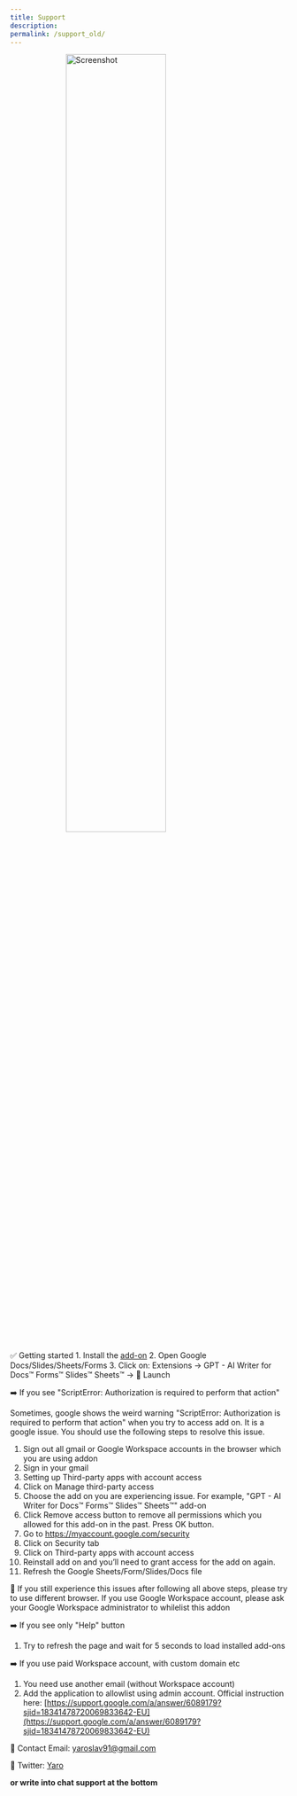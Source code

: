 ```yaml
---
title: Support
description: 
permalink: /support_old/
---
```

<style>
.getting-started {
  display: block;
  margin-left: auto;
  margin-right: auto;
  width: 60%;
}
</style>
<div>
    <img src="{{ site.baseurl }}/images/getting-started.png" alt="Screenshot" class="getting-started"/>
</div>
<script>
$crisp.push(["do", "chat:open"])
</script>
✅ Getting started
1. Install the <a href="https://workspace.google.com/u/0/marketplace/app/docgpt_ai_writer_for_docs/466607203252">add-on</a>
2. Open Google Docs/Slides/Sheets/Forms
3. Click on: Extensions -> GPT - AI Writer for Docs™ Forms™ Slides™ Sheets™ -> 🚀 Launch

➡️ If you see "ScriptError: Authorization is required to perform that action"

Sometimes, google shows the weird warning "ScriptError: Authorization is required to perform that action" when you try to access add on. It is a google issue. You should use the following steps to resolve this issue.

1. Sign out all gmail or Google Workspace accounts in the browser which you are using addon
2. Sign in your gmail
3. Setting up Third-party apps with account access
4. Click on Manage third-party access
5. Choose the add on you are experiencing issue. For example, "GPT - AI Writer for Docs™ Forms™ Slides™ Sheets™" add-on
6. Click Remove access button to remove all permissions which you allowed for this add-on in the past. Press OK button.
7. Go to https://myaccount.google.com/security
8. Click on Security tab
9. Click on Third-party apps with account access
10. Reinstall add on and you’ll need to grant access for the add on again.
11. Refresh the Google Sheets/Form/Slides/Docs file

🔴 If you still experience this issues after following all above steps, please try to use different browser. If you use Google Workspace account, please ask your Google Workspace administrator to whilelist this addon

➡️ If you see only "Help" button
1. Try to refresh the page and wait for 5 seconds to load installed add-ons

➡️ If you use paid Workspace account, with custom domain etc
1. You need use another email (without Workspace account)
2. Add the application to allowlist using admin account. Official instruction here: [https://support.google.com/a/answer/6089179?sjid=18341478720069833642-EU](https://support.google.com/a/answer/6089179?sjid=18341478720069833642-EU) 

📧 Contact Email: <a href = "mailto: yaroslav91@gmail.com">yaroslav91@gmail.com</a>

💬 Twitter: [Yaro](https://twitter.com/ski0xFF)

**or write into chat support at the bottom**
